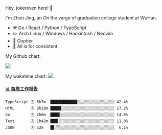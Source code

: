 Hey, jokereven here! 👋

I'm Zhou Jing, an On the verge of graduation college student at WuHan.

-   :hammer_and_pick: Go / React / Python / TypeScript
-   :pencil2: Arch Linux / Windows / Hackintosh / Neovim
-   :seedling: Gopher
-   :thought_balloon: All is for consistent.

My Github chart:

![](https://ghchart.rshah.org/JonnieWayy)

My wakatime chart:
![](https://wakatime.com/share/@jokereven/1679dc82-4bf9-4b63-9203-390d608503de.png)

<!-- waka-box start -->
#### <a href="https://gist.github.com/9f8118785e2d128d746db5f61b0e0a2a" target="_blank">📊 每周工作报告</a>
```text
TypeScript 🕓 6h7m  ███████████▊░░░░░░░░░░░░░░░░ 42.4%
HTML       🕓 2h28m ████▊░░░░░░░░░░░░░░░░░░░░░░░ 17.2%
Go         🕓 2h6m  ████░░░░░░░░░░░░░░░░░░░░░░░░ 14.6%
Text       🕓 1h42m ███▎░░░░░░░░░░░░░░░░░░░░░░░░ 11.8%
JSON       🕓 52m   █▋░░░░░░░░░░░░░░░░░░░░░░░░░░  6.1%
```
<!-- Powered by https://github.com/journey-ad/waka-box-go . -->
<!-- waka-box end -->
